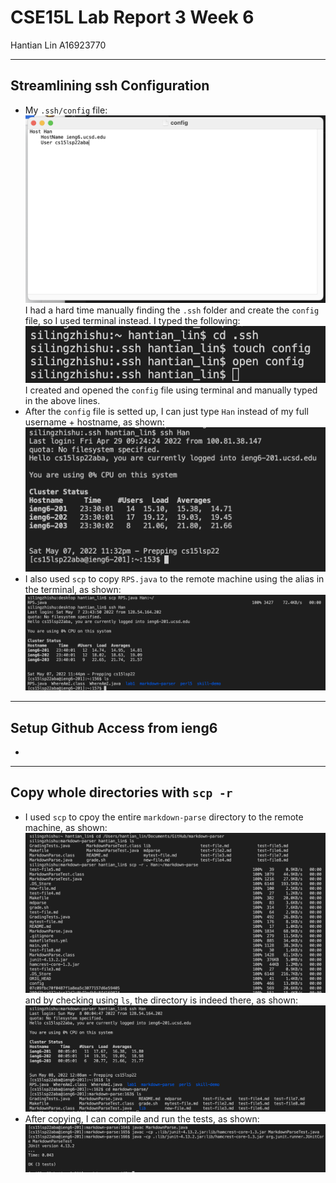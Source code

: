 # CSE15L Lab Report 3 Week 6
Hantian Lin A16923770

---
## Streamlining ssh Configuration
* My `.ssh/config` file:
![stream1](stream1.png)
I had a hard time manually finding the `.ssh` folder and create the `config` file, so I used terminal instead. I typed the following:
![stream4](stream4.png)
I created and opened the `config` file using terminal and manually typed in the above lines.
* After the `config` file is setted up, I can just type `Han` instead of my full username + hostname, as shown:
![stream3](stream3.png)
* I also used `scp` to copy `RPS.java` to the remote machine using the alias in the terminal, as shown:
![stream5](stream5.png)

---
## Setup Github Access from ieng6
* 

---
## Copy whole directories with `scp -r`
* I used `scp` to cpoy the entire `markdown-parse` directory to the remote machine, as shown:
![scp1](scp1.png)
and by checking using `ls`, the directory is indeed there, as shown:
![scp2](scp2.png)
* After copying, I can compile and run the tests, as shown:
![scp3](scp3.png)